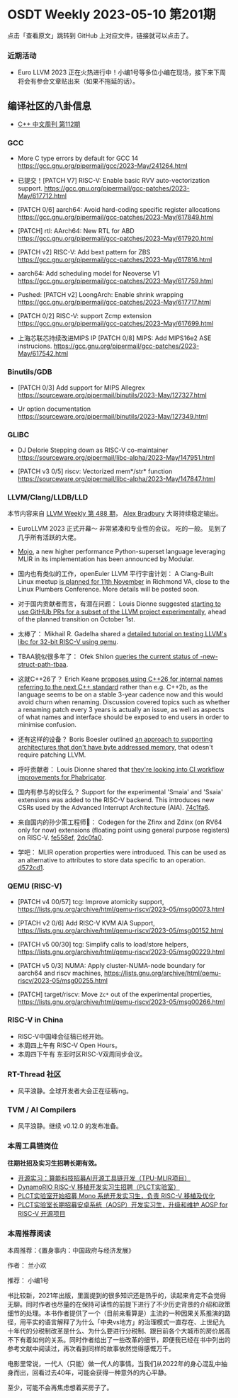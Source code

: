 # OSDT Weekly 2023-05-10 第201期

点击「查看原文」跳转到 GitHub 上对应文件，链接就可以点击了。

### 近期活动

- Euro LLVM 2023 正在火热进行中！小编1号等多位小编在现场，接下来下周将会有参会文章贴出来（如果不拖延的话）。

## 编译社区的八卦信息

- [C++ 中文周刊 第112期](https://mp.weixin.qq.com/s/d-6I8r2IWaoXkfBRkP2hDA)

### GCC

- More C type errors by default for GCC 14
  https://gcc.gnu.org/pipermail/gcc/2023-May/241264.html

- 已提交！[PATCH V7] RISC-V: Enable basic RVV auto-vectorization support.
  https://gcc.gnu.org/pipermail/gcc-patches/2023-May/617712.html

- [PATCH 0/6] aarch64: Avoid hard-coding specific register allocations
  https://gcc.gnu.org/pipermail/gcc-patches/2023-May/617849.html

- [PATCH] rtl: AArch64: New RTL for ABD
  https://gcc.gnu.org/pipermail/gcc-patches/2023-May/617920.html

- [PATCH v2] RISC-V: Add bext pattern for ZBS
  https://gcc.gnu.org/pipermail/gcc-patches/2023-May/617816.html

- aarch64: Add scheduling model for Neoverse V1
  https://gcc.gnu.org/pipermail/gcc-patches/2023-May/617759.html

- Pushed: [PATCH v2] LoongArch: Enable shrink wrapping
  https://gcc.gnu.org/pipermail/gcc-patches/2023-May/617717.html

- [PATCH 0/2] RISC-V: support Zcmp extension
  https://gcc.gnu.org/pipermail/gcc-patches/2023-May/617699.html

- 上海芯联芯持续改进MIPS IP
   [PATCH 0/8] MIPS: Add MIPS16e2 ASE instrucions.
   https://gcc.gnu.org/pipermail/gcc-patches/2023-May/617542.html

### Binutils/GDB

- [PATCH 0/3] Add support for MIPS Allegrex
  https://sourceware.org/pipermail/binutils/2023-May/127327.html

- Ur option documentation
  https://sourceware.org/pipermail/binutils/2023-May/127349.html

### GLIBC

- DJ Delorie Stepping down as RISC-V co-maintainer
  https://sourceware.org/pipermail/libc-alpha/2023-May/147951.html

- [PATCH v3 0/5] riscv: Vectorized mem*/str* function
  https://sourceware.org/pipermail/libc-alpha/2023-May/147847.html

### LLVM/Clang/LLDB/LLD

本节内容来自 [LLVM Weekly 第 488 期](http://llvmweekly.org/issue/488)，
[Alex Bradbury](https://www.linkedin.com/in/alex-bradbury/) 大哥持续稳定输出。

* EuroLLVM 2023 正式开幕～ 非常紧凑和专业性的会议。 吃的一般。 见到了几乎所有活跃的大佬。

* [Mojo](https://docs.modular.com/mojo/), a new higher performance Python-superset language leveraging MLIR in its implementation has been announced by Modular.

* 国内也有类似的工作，openEuler LLVM 平行宇宙计划： A Clang-Built Linux meetup [is planned for 11th November](https://discourse.llvm.org/t/2023-clang-built-linux-meetup-dates/70316) in Richmond VA, close to the Linux Plumbers Conference. More details will be posted soon.

* 对于国内贡献者而言，有潜在问题： Louis Dionne suggested [starting to use GitHUb PRs for a subset of the LLVM project experimentally](https://discourse.llvm.org/t/opening-up-prs-experimentally-for-a-subset-of-the-llvm-project/70375), ahead of the planned transition on October 1st.

* 太棒了： Mikhail R. Gadelha shared a [detailed tutorial on testing LLVM's libc for 32-bit RISC-V using qemu](https://discourse.llvm.org/t/tutorial-testing-libc-in-riscv32-qemu/70356).

* TBAA貌似很多年了： Ofek Shilon [queries the current status of -new-struct-path-tbaa](https://discourse.llvm.org/t/tbaa-new-struct-path-tbaa-status/70349).

* 这就C++26了？ Erich Keane [proposes using C++26 for internal names referring to the next C++ standard](https://discourse.llvm.org/t/rfc-lets-just-call-it-c-26-and-forget-about-the-c-2c-business-at-least-internally/70383) rather than e.g. C++2b, as the language seems to be on a stable 3-year cadence now and this would avoid churn when renaming. Discussion covered topics such as whether a renaming patch every 3 years is actually an issue, as well as aspects of what names and interface should be exposed to end users in order to minimise confusion.

* 还有这样的设备？ Boris Boesler outlined [an approach to supporting architectures that don't have byte addressed memory](https://discourse.llvm.org/t/when-there-are-no-bytes/70352), that odesn't require patching LLVM.

* 呼吁贡献者： Louis Dionne shared that [they're looking into CI workflow improvements for Phabricator](https://discourse.llvm.org/t/investigating-ci-workflow-improvements-and-potential-changes-to-arc/70309).

* 国内有参与的伙伴么？ Support for the experimental 'Smaia' and 'Ssaia' extensions was added to the RISC-V backend. This introduces new CSRs used by the Advanced Interrupt Architecture (AIA). [74c1fa6](https://reviews.llvm.org/rG74c1fa60b5f5).

* 来自国内的孙少策工程师🎉： Codegen for the Zfinx and Zdinx (on RV64 only for now) extensions (floating point using general purpose registers) on RISC-V.
  [fe558ef](https://reviews.llvm.org/rGfe558efe71c1),
  [2dc0fa0](https://reviews.llvm.org/rG2dc0fa050eff).

* 学吧： MLIR operation properties were introduced. This can be used as an alternative to attributes to store data specific to an operation.
  [d572cd1](https://reviews.llvm.org/rGd572cd1b067f).

### QEMU (RISC-V)


- [PATCH v4 00/57] tcg: Improve atomicity support,
  https://lists.gnu.org/archive/html/qemu-riscv/2023-05/msg00073.html

- [PTACH v2 0/6] Add RISC-V KVM AIA Support,
  https://lists.gnu.org/archive/html/qemu-riscv/2023-05/msg00152.html

- [PATCH v5 00/30] tcg: Simplify calls to load/store helpers,
  https://lists.gnu.org/archive/html/qemu-riscv/2023-05/msg00229.html

- [PATCH v5 0/3] NUMA: Apply cluster-NUMA-node boundary for aarch64 and riscv machines,
  https://lists.gnu.org/archive/html/qemu-riscv/2023-05/msg00255.html

- [PATCH] target/riscv: Move `Zc*` out of the experimental properties,
  https://lists.gnu.org/archive/html/qemu-riscv/2023-05/msg00266.html

### RISC-V in China

- RISC-V中国峰会征稿已经开始。
- 本周四上午有 RISC-V Open Hours。
- 本周四下午有 东亚时区RISC-V双周同步会议。

### RT-Thread 社区

- 风平浪静。全球开发者大会正在征稿ing。

### TVM / AI Compilers

- 风平浪静。继续 v0.12.0 的发布准备。

### 本周工具链岗位

**往期社招及实习生招聘长期有效。**

- [开源实习：算能科技招募AI开源工具链开发（TPU-MLIR项目）](https://mp.weixin.qq.com/s/IBJh0ip4k11PzIMZecsWSw)
- [DynamoRIO RISC-V 移植开发实习生招聘（PLCT实验室）](https://mp.weixin.qq.com/s/J_5TjT6DOqeOXJXQI5VQxw)
- [PLCT实验室开始招募 Mono 系统开发实习生，负责 RISC-V 移植及优化](https://mp.weixin.qq.com/s/whEW7Hay1jIP1tBzIPay1A)
- [PLCT实验室长期招募安卓系统（AOSP）开发实习生，升级和维护 AOSP for RISC-V 开源项目](https://mp.weixin.qq.com/s/dJP2cEB1nex2inR5c-cJog)


### 本周推荐阅读

本周推荐：《置身事内：中国政府与经济发展》

作者： 兰小欢

推荐： 小编1号

书比较新，2021年出版，里面提到的很多知识还是热乎的，读起来肯定不会觉得无聊。同时作者也尽量的在保持可读性的前提下进行了不少历史背景的介绍和政策细节的处理。本书作者提供了一个（目前来看算是）主流的一种因果关系推演的路径，用平实的语言解释了为什么「中央vs地方」的治理模式一直存在、上世纪九十年代的分税制改革是什么、为什么要进行分税制、跟目前各个大城市的房价居高不下有着如何的关系。同时作者给出了一些改革的细节，即便我已经在书中列出的参考文献中阅读过，再次看到同样的故事依然觉得感慨万千。

电影里常说，一代人（只能）做一代人的事情。当我们从2022年的身心混乱中抽身而出，回看过去40年，可能会获得一种意外的内心平静。

至少，可能不会再焦虑想着买房子了。


